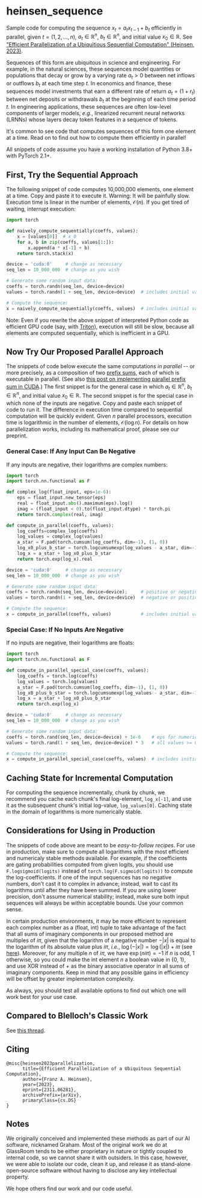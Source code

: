 # heinsen_sequence

Sample code for computing the sequence $x_t = a_t x_{t-1} + b_t$ efficiently in parallel, given $t = (1, 2, \dots, n)$, $a_t \in \mathbb{R}^n$, $b_t \in \mathbb{R}^n$, and initial value $x_0 \in \mathbb{R}$. See ["Efficient Parallelization of a Ubiquitious Sequential Computation" (Heinsen, 2023)](http://arxiv.org/abs/2311.06281).

Sequences of this form are ubiquitous in science and engineering. For example, in the natural sciences, these sequences model quantities or populations that decay or grow by a varying rate $a_t > 0$ between net inflows or outflows $b_t$ at each time step $t$. In economics and finance, these sequences model investments that earn a different rate of return $a_t = (1 + r_t)$ between net deposits or withdrawals $b_t$ at the beginning of each time period $t$. In engineering applications, these sequences are often low-level components of larger models, *e.g.*, linearized recurrent neural networks (LRNNs) whose layers decay token features in a sequence of tokens.

It's common to see code that computes sequences of this form one element at a time. Read on to find out how to compute them efficiently in parallel!

All snippets of code assume you have a working installation of Python 3.8+ with PyTorch 2.1+.


## First, Try the Sequential Approach

The following snippet of code computes 10,000,000 elements, one element at a time. Copy and paste it to execute it. Warning: It will be painfully slow. Execution time is linear in the number of elements, $\mathcal{O}(n)$. If you get tired of waiting, interrupt execution:

```python
import torch

def naively_compute_sequentially(coeffs, values):
    x = [values[0]]  # x_0
    for a, b in zip(coeffs, values[1:]):
        x.append(a * x[-1] + b)
    return torch.stack(x)

device = 'cuda:0'     # change as necessary
seq_len = 10_000_000  # change as you wish

# Generate some random input data:
coeffs = torch.randn(seq_len, device=device)
values = torch.randn(1 + seq_len, device=device)  # includes initial value

# Compute the sequence:
x = naively_compute_sequentially(coeffs, values)  # includes initial value
```

Note: Even if you rewrite the above snippet of interpreted Python code as efficient GPU code (say, with [Triton](https://triton-lang.org)), execution will still be slow, because all elements are computed sequentially, which is inefficient in a GPU.


## Now Try Our Proposed Parallel Approach

The snippets of code below execute the same computations *in parallel* -- or more precisely, as a composition of two [prefix sums](https://en.wikipedia.org/wiki/Prefix_sum), each of which is executable in parallel. (See also [this post on implementing parallel prefix sum in CUDA](https://developer.nvidia.com/gpugems/gpugems3/part-vi-gpu-computing/chapter-39-parallel-prefix-sum-scan-cuda).) The first snippet is for the general case in which $a_t \in \mathbb{R}^n$, $b_t \in \mathbb{R}^n$, and initial value $x_0 \in \mathbb{R}$. The second snippet is for the special case in which none of the inputs are negative. Copy and paste each snippet of code to run it. The difference in execution time compared to sequential computation will be quickly evident. Given $n$ parallel processors, execution time is logarithmic in the number of elements, $\mathcal{O}(\log n)$. For details on how parallelization works, including its mathematical proof, please see our preprint.


### General Case: If Any Input Can Be Negative

If any inputs are negative, their logarithms are complex numbers:

```python
import torch
import torch.nn.functional as F

def complex_log(float_input, eps=1e-6):
    eps = float_input.new_tensor(eps)
    real = float_input.abs().maximum(eps).log()
    imag = (float_input < 0).to(float_input.dtype) * torch.pi
    return torch.complex(real, imag)

def compute_in_parallel(coeffs, values):
    log_coeffs=complex_log(coeffs)
    log_values = complex_log(values)
    a_star = F.pad(torch.cumsum(log_coeffs, dim=-1), (1, 0))              # eq (2) in paper
    log_x0_plus_b_star = torch.logcumsumexp(log_values - a_star, dim=-1)  # eq (7) in paper
    log_x = a_star + log_x0_plus_b_star                                   # eq (1) in paper
    return torch.exp(log_x).real

device = 'cuda:0'     # change as necessary
seq_len = 10_000_000  # change as you wish

# Generate some random input data:
coeffs = torch.randn(seq_len, device=device);     # positive or negative values
values = torch.randn(1 + seq_len, device=device)  # negative or positive values

# Compute the sequence:
x = compute_in_parallel(coeffs, values)           # includes initial value
```


### Special Case: If No Inputs Are Negative

If no inputs are negative, their logarithms are floats:

```python
import torch
import torch.nn.functional as F

def compute_in_parallel_special_case(coeffs, values):
    log_coeffs = torch.log(coeffs)
    log_values = torch.log(values)
    a_star = F.pad(torch.cumsum(log_coeffs, dim=-1), (1, 0))              # eq (2) in paper
    log_x0_plus_b_star = torch.logcumsumexp(log_values - a_star, dim=-1)  # eq (7) in paper
    log_x = a_star + log_x0_plus_b_star                                   # eq (1) in paper
    return torch.exp(log_x)                                               # already a float

device = 'cuda:0'     # change as necessary
seq_len = 10_000_000  # change as you wish

# Generate some random input data:
coeffs = torch.rand(seq_len, device=device) + 1e-6    # eps for numerical stability
values = torch.rand(1 + seq_len, device=device) * 3   # all values >= 0

# Compute the sequence:
x = compute_in_parallel_special_case(coeffs, values)  # includes initial value
```


## Caching State for Incremental Computation

For computing the sequence incrementally, chunk by chunk, we recommend you cache each chunk's final log-element, `log_x[-1]`, and use it as the subsequent chunk's initial log-value, `log_values[0]`. Caching state in the domain of logarithms is more numerically stable.


## Considerations for Using in Production

The snippets of code above are meant to be *easy-to-follow recipes*. For use in production, make sure to compute all logarithms with the most efficient and numericaly stable methods available. For example, if the coefficients are gating probabilities computed from given logits, you should use `F.logsigmoid(logits)` instead of `torch.log(F.sigmoid(logits))` to compute the log-coefficients. If one of the input sequences has no negative numbers, don't cast it to complex in advance; instead, wait to cast its logarithms until after they have been summed. If you are using lower precision, don't assume numerical stability; instead, make sure both input sequences will always be within acceptable bounds. Use your common sense.

In certain production environments, it may be more efficient to represent each complex number as a (float, int) tuple to take advantage of the fact that all sums of imaginary components in our proposed method are multiples of $i \pi$, given that the logarithm of a negative number $-|x|$ is equal to the logarithm of its absolute value plus $i \pi$, _i.e._, $\log(-|x|) = \log(|x|) + i \pi$ (see [here](https://math.stackexchange.com/questions/2089690/log-of-a-negative-number)). Moreover, for any multiple $n$ of $i \pi$, we have $\exp(n i \pi) = -1$ if $n$ is odd, $1$ otherwise, so you could make the int element $n$ a boolean value in {0, 1}, and use XOR instead of $+$ as the binary associative operator in all sums of imaginary components. Keep in mind that any possible gains in efficiency will be offset by greater implementation complexity.

As always, you should test all available options to find out which one will work best for your use case.


## Compared to Blelloch's Classic Work

See [this thread](https://github.com/glassroom/heinsen_sequence/issues/1).


## Citing

```
@misc{heinsen2023parallelization,
      title={Efficient Parallelization of a Ubiquitous Sequential Computation}, 
      author={Franz A. Heinsen},
      year={2023},
      eprint={2311.06281},
      archivePrefix={arXiv},
      primaryClass={cs.DS}
}
```


## Notes

We originally conceived and implemented these methods as part of our AI software, nicknamed Graham. Most of the original work we do at GlassRoom tends to be either proprietary in nature or tightly coupled to internal code, so we cannot share it with outsiders. In this case, however, we were able to isolate our code, clean it up, and release it as stand-alone open-source software without having to disclose any key intellectual property.

We hope others find our work and our code useful.
